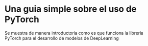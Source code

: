 # Una guia simple sobre el uso de PyTorch

Se muestra de manera introductoria como es que funciona la libreria PyTorch para el desarrollo de modelos de DeepLearning
